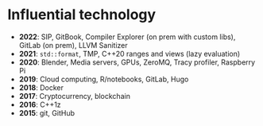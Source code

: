 # Influential technology
- __2022__: SIP, GitBook, Compiler Explorer (on prem with custom libs), GitLab (on prem), LLVM Sanitizer
- __2021__: `std::format`, TMP, C++20 ranges and views (lazy evaluation)
- __2020__: Blender, Media servers, GPUs, ZeroMQ, Tracy profiler, Raspberry Pi
- __2019__: Cloud computing, R/notebooks, GitLab, Hugo
- __2018__: Docker
- __2017__: Cryptocurrency, blockchain
- __2016__: C++1z
- __2015__: git, GitHub

